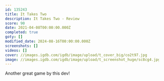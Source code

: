 ```yaml
---
id: 135243
title: It Takes Two
description: It Takes Two - Review
score: 90
date: 2021-04-08T00:00:00.000Z
completed: true
goty: []
modified_date: 2024-08-16T00:00:00.000Z
screenshots: []
videos: []
cover: //images.igdb.com/igdb/image/upload/t_cover_big/co2t97.jpg
image: //images.igdb.com/igdb/image/upload/t_screenshot_huge/sc8cg4.jpg
---
```

Another great game by this dev!